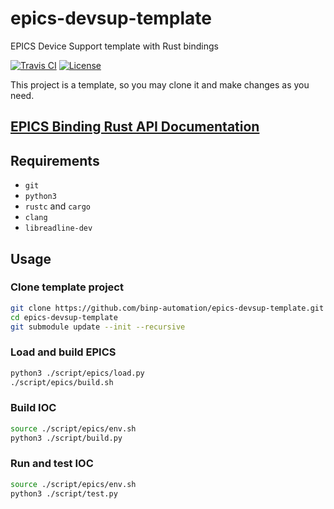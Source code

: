 # epics-devsup-template

EPICS Device Support template with Rust bindings

[![Travis CI][travis_badge]][travis]
[![License][license_badge]][license]

[travis_badge]: https://api.travis-ci.org/binp-automation/epics-devsup-template.svg
[license_badge]: https://img.shields.io/github/license/binp-automation/epics-devsup-template.svg

[travis]: https://travis-ci.org/binp-automation/epics-devsup-template
[license]: https://github.com/binp-automation/epics-devsup-template/blob/develop/LICENSE

This project is a template, so you may clone it and make changes as you need.


## [EPICS Binding Rust API Documentation](https://binp-automation.github.io/rust-epics-devsup/target/doc/epics_binding/)


## Requirements

+ `git`
+ `python3`
+ `rustc` and `cargo`
+ `clang`
+ `libreadline-dev`


## Usage

### Clone template project

```bash
git clone https://github.com/binp-automation/epics-devsup-template.git
cd epics-devsup-template
git submodule update --init --recursive
```

### Load and build EPICS

```bash
python3 ./script/epics/load.py
./script/epics/build.sh
```

### Build IOC

```bash
source ./script/epics/env.sh
python3 ./script/build.py
```

### Run and test IOC

```bash
source ./script/epics/env.sh
python3 ./script/test.py
```
